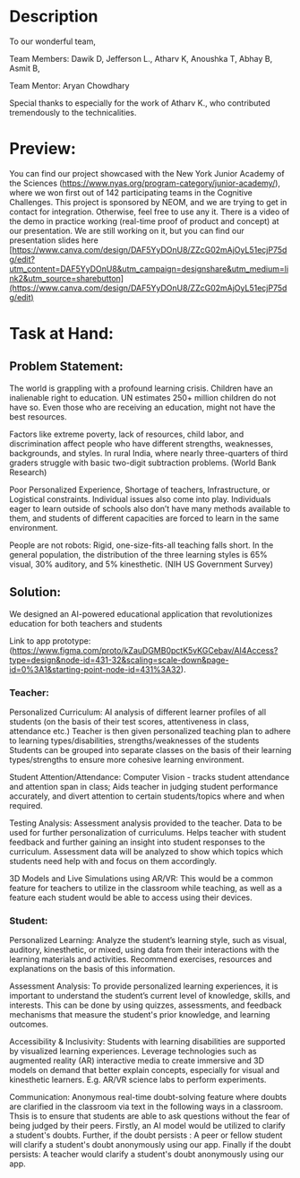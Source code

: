 # Description
To our wonderful team, 

Team Members: Dawik D, Jefferson L., Atharv K, Anoushka T, Abhay B, Asmit B, 

Team Mentor: Aryan Chowdhary

Special thanks to especially for the work of Atharv K., who contributed tremendously to the technicalities. 

# Preview: 
You can find our project showcased with the New York Junior Academy of the Sciences (https://www.nyas.org/program-category/junior-academy/), where we won first out of 142 participating teams in the Cognitive Challenges. This project is sponsored by NEOM, and we are trying to get in contact for integration. Otherwise, feel free to use any it. 
There is a video of the demo in practice working (real-time proof of product and concept) at our presentation. We are still working on it, but you can find our presentation slides here [https://www.canva.com/design/DAF5YyDOnU8/ZZcG02mAjOyL51ecjP75dg/edit?utm_content=DAF5YyDOnU8&utm_campaign=designshare&utm_medium=link2&utm_source=sharebutton](https://www.canva.com/design/DAF5YyDOnU8/ZZcG02mAjOyL51ecjP75dg/edit)

# Task at Hand:

## Problem Statement: 

The world is grappling with a profound learning crisis. Children have an inalienable right to education. UN estimates 250+ million children do not have so. Even those who are receiving an education, might not have the best resources. 

Factors like extreme poverty, lack of resources, child labor, and discrimination affect people who have different strengths, weaknesses, backgrounds, and styles. In rural India, where nearly three-quarters of third graders struggle with basic two-digit subtraction problems. (World Bank Research)

Poor Personalized Experience, Shortage of teachers, Infrastructure, or Logistical constraints. Individual issues also come into play. Individuals eager to learn outside of schools also don’t have many methods available to them, and students of different capacities are forced to learn in the same environment.

People are not robots: Rigid, one-size-fits-all teaching falls short.  In the general population, the distribution of the three learning styles is 65% visual, 30% auditory, and 5% kinesthetic. (NIH US Government Survey)


## Solution:
We designed an AI-powered educational application that revolutionizes education for both teachers and students

Link to app prototype: (https://www.figma.com/proto/kZauDGMB0pctK5vKGCebav/AI4Access?type=design&node-id=431-32&scaling=scale-down&page-id=0%3A1&starting-point-node-id=431%3A32).

### Teacher:
Personalized Curriculum: 
AI analysis of different learner profiles of all students (on the basis of their test scores, attentiveness in class, attendance etc.) Teacher is then given personalized teaching plan to adhere to learning types/disabilities, strengths/weaknesses of the students
Students can be grouped into separate classes on the basis of their learning types/strengths to ensure more cohesive learning environment.


Student Attention/Attendance:
Computer Vision - tracks student attendance and attention span in class; Aids teacher in judging student performance accurately, and divert attention to certain students/topics where and when required.

Testing Analysis:
Assessment analysis provided to the teacher. 
Data to be used for further personalization of curriculums.
Helps teacher with student feedback and further gaining an insight into student responses to the curriculum.
Assessment data will be analyzed to show which topics which students need help with and focus on them accordingly.

3D Models and Live Simulations using AR/VR:
This would be a common feature for teachers to utilize in the classroom while teaching, as well as a feature each student would be able to access using their devices.


### Student: 
Personalized Learning:
Analyze the student’s learning style, such as visual, auditory, kinesthetic, or mixed, using data from their interactions with the learning materials and activities. Recommend exercises, resources and explanations on the basis of this information.

Assessment Analysis:
To provide personalized learning experiences, it is important to understand the student’s current level of knowledge, skills, and interests. This can be done by using quizzes, assessments, and feedback mechanisms that measure the student's prior knowledge, and learning outcomes. 

Accessibility & Inclusivity:
Students with learning disabilities are supported by visualized learning experiences.
Leverage technologies such as augmented reality (AR) interactive media to create immersive and 3D models on demand that better explain concepts, especially for visual and kinesthetic learners. E.g. AR/VR science labs to perform experiments.

Communication:
Anonymous real-time doubt-solving feature where doubts are clarified in the classroom via text in the following ways in a classroom. Thsis is to ensure that students are able to ask questions without the fear of being judged by their peers.
Firstly, an AI model would be utilized to clarify a student's doubts. 
Further, if the doubt persists : A peer or fellow student will clarify a student's doubt anonymously using our app. 
Finally if the doubt persists: A teacher would clarify a student's doubt anonymously using our app.



